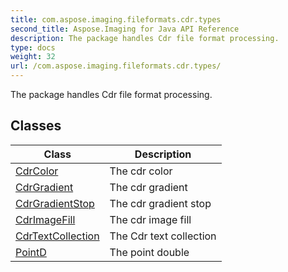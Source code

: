 ```yaml
---
title: com.aspose.imaging.fileformats.cdr.types
second_title: Aspose.Imaging for Java API Reference
description: The package handles Cdr file format processing.
type: docs
weight: 32
url: /com.aspose.imaging.fileformats.cdr.types/
---
```


The package handles Cdr file format processing.


## Classes

| Class | Description |
| --- | --- |
| [CdrColor](../com.aspose.imaging.fileformats.cdr.types/cdrcolor) | The cdr color |
| [CdrGradient](../com.aspose.imaging.fileformats.cdr.types/cdrgradient) | The cdr gradient |
| [CdrGradientStop](../com.aspose.imaging.fileformats.cdr.types/cdrgradientstop) | The cdr gradient stop |
| [CdrImageFill](../com.aspose.imaging.fileformats.cdr.types/cdrimagefill) | The cdr image fill |
| [CdrTextCollection](../com.aspose.imaging.fileformats.cdr.types/cdrtextcollection) | The Cdr text collection |
| [PointD](../com.aspose.imaging.fileformats.cdr.types/pointd) | The point double |
